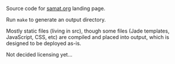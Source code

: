 Source code for [samat.org](http://samat.org/) landing page.

Run `make` to generate an output directory.

Mostly static files (living in src), though some files (Jade templates, JavaScript, CSS, etc) are compiled and placed into output, which is designed to be deployed as-is.

Not decided licensing yet…
